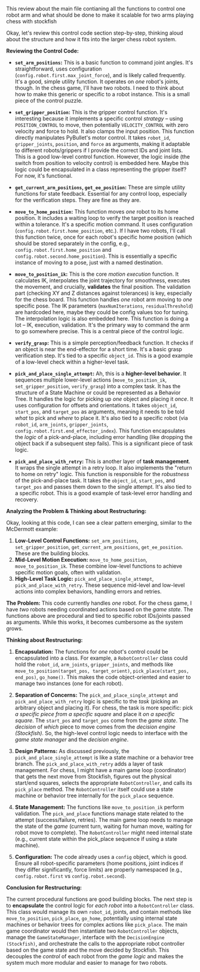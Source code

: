 This review about the main file contianing all the functions to control one robot arm and what should be done to make it scalable for two arms playing chess with stockfish


Okay, let's review this control code section step-by-step, thinking aloud about the structure and how it fits into the larger chess robot system.

**Reviewing the Control Code:**

*   **`set_arm_positions`:** This is a basic function to command joint angles. It's straightforward, uses configuration (`config.robot.first.max_joint_force`), and is likely called frequently. It's a good, simple utility function. It operates on *one* robot's joints, though. In the chess game, I'll have two robots. I need to think about how to make this generic or specific to a robot instance. This is a small piece of the control puzzle.

*   **`set_gripper_position`:** This is the gripper control function. It's interesting because it implements a specific control *strategy* – using `POSITION_CONTROL` to move, then potentially `VELOCITY_CONTROL` with zero velocity and force to hold. It also clamps the input position. This function directly manipulates PyBullet's motor control. It takes `robot_id`, `gripper_joints`, `position`, and `force` as arguments, making it adaptable to different robots/grippers if I provide the correct IDs and joint lists. This is a good low-level control function. However, the logic inside (the switch from position to velocity control) is embedded here. Maybe this logic could be encapsulated in a class representing the gripper itself? For now, it's functional.

*   **`get_current_arm_positions`, `get_ee_position`:** These are simple utility functions for state feedback. Essential for any control loop, especially for the verification steps. They are fine as they are.

*   **`move_to_home_position`:** This function moves *one* robot to its home position. It includes a waiting loop to verify the target position is reached within a tolerance. It's a specific motion command. It uses configuration (`config.robot.first.home_position`, etc.). If I have two robots, I'll call this function twice, once for each robot's specific home position (which should be stored separately in the config, e.g., `config.robot.first.home_position` and `config.robot.second.home_position`). This is essentially a specific instance of moving to a pose, just with a named destination.

*   **`move_to_position_ik`:** This is the core *motion execution* function. It calculates IK, interpolates the joint trajectory for smoothness, executes the movement, and crucially, **validates** the final position. The validation part (checking XY and Z distances against tolerances) is key, especially for the chess board. This function handles *one* robot arm moving to *one* specific pose. The IK parameters (`maxNumIterations`, `residualThreshold`) are hardcoded here, maybe they could be config values too for tuning. The interpolation logic is also embedded here. This function is doing a lot – IK, execution, validation. It's the primary way to command the arm to go somewhere precise. This is a central piece of the control logic.

*   **`verify_grasp`:** This is a simple perception/feedback function. It checks if an object is near the end-effector for a short time. It's a basic grasp verification step. It's tied to a specific `object_id`. This is a good example of a low-level check within a higher-level task.

*   **`pick_and_place_single_attempt`:** Ah, this is a **higher-level behavior**. It sequences multiple lower-level actions (`move_to_position_ik`, `set_gripper_position`, `verify_grasp`) into a complex task. It has the structure of a State Machine or could be represented as a Behavior Tree. It handles the logic for picking up *one* object and placing it *once*. It uses configuration for offsets and orientations. It takes `object_id`, `start_pos`, and `target_pos` as arguments, meaning it needs to be told *what* to pick and *where* to place it. It's also tied to a specific robot (via `robot_id`, `arm_joints`, `gripper_joints`, `config.robot.first.end_effector_index`). This function encapsulates the *logic* of a pick-and-place, including error handling (like dropping the object back if a subsequent step fails). This is a significant piece of task logic.

*   **`pick_and_place_with_retry`:** This is another layer of **task management**. It wraps the single attempt in a retry loop. It also implements the "return to home on retry" logic. This function is responsible for the *robustness* of the pick-and-place task. It takes the `object_id`, `start_pos`, and `target_pos` and passes them down to the single attempt. It's also tied to a specific robot. This is a good example of task-level error handling and recovery.

**Analyzing the Problem & Thinking about Restructuring:**

Okay, looking at this code, I can see a clear pattern emerging, similar to the McDermott example:

1.  **Low-Level Control Functions:** `set_arm_positions`, `set_gripper_position`, `get_current_arm_positions`, `get_ee_position`. These are the building blocks.
2.  **Mid-Level Motion Execution:** `move_to_home_position`, `move_to_position_ik`. These combine low-level functions to achieve specific motion goals, often with validation.
3.  **High-Level Task Logic:** `pick_and_place_single_attempt`, `pick_and_place_with_retry`. These sequence mid-level and low-level actions into complex behaviors, handling errors and retries.

**The Problem:** This code currently handles *one* robot. For the chess game, I have *two* robots needing coordinated actions based on the *game state*. The functions above are procedural and tied to specific robot IDs/joints passed as arguments. While this works, it becomes cumbersome as the system grows.

**Thinking about Restructuring:**

1.  **Encapsulation:** The functions for *one* robot's control could be encapsulated into a class. For example, a `RobotController` class could hold the `robot_id`, `arm_joints`, `gripper_joints`, and methods like `move_to_position(target_pos, target_orient)`, `pick_place(start_pos, end_pos)`, `go_home()`. This makes the code object-oriented and easier to manage two instances (one for each robot).

2.  **Separation of Concerns:** The `pick_and_place_single_attempt` and `pick_and_place_with_retry` logic is specific to the *task* (picking an arbitrary object and placing it). For chess, the task is more specific: pick *a specific piece from a specific square* and place it *on a specific square*. The `start_pos` and `target_pos` come from the *game state*. The *decision* of *which* piece to move comes from the *decision engine (Stockfish)*. So, the high-level control logic needs to interface with the *game state manager* and the *decision engine*.

3.  **Design Patterns:** As discussed previously, the `pick_and_place_single_attempt` is like a state machine or a behavior tree branch. The `pick_and_place_with_retry` adds a layer of task management. For chess, I might have a main game loop (coordinator) that gets the next move from Stockfish, figures out the physical start/end squares, selects the appropriate `RobotController`, and calls its `pick_place` method. The `RobotController` itself could use a state machine or behavior tree internally for the `pick_place` sequence.

4.  **State Management:** The functions like `move_to_position_ik` perform validation. The `pick_and_place` functions manage state related to the attempt (success/failure, retries). The main game loop needs to manage the state of the *game* (current turn, waiting for human move, waiting for robot move to complete). The `RobotController` might need internal state (e.g., current state within the pick_place sequence if using a state machine).

5.  **Configuration:** The code already uses a `config` object, which is good. Ensure all robot-specific parameters (home positions, joint indices if they differ significantly, force limits) are properly namespaced (e.g., `config.robot.first` vs `config.robot.second`).

**Conclusion for Restructuring:**

The current procedural functions are good building blocks. The next step is to **encapsulate** the control logic for *each robot* into a `RobotController` class. This class would manage its own `robot_id`, joints, and contain methods like `move_to_position`, `pick_place`, `go_home`, potentially using internal state machines or behavior trees for complex actions like `pick_place`. The main game coordinator would then instantiate two `RobotController` objects, manage the `GameStateManager`, interface with the `DecisionEngine (Stockfish)`, and orchestrate the calls to the appropriate robot controller based on the game state and the move decided by Stockfish. This decouples the *control* of each robot from the *game logic* and makes the system much more modular and easier to manage for two robots.